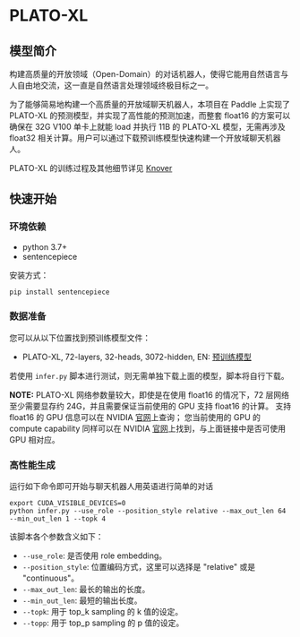# PLATO-XL

## 模型简介

构建高质量的开放领域（Open-Domain）的对话机器人，使得它能用自然语言与人自由地交流，这一直是自然语言处理领域终极目标之一。

为了能够简易地构建一个高质量的开放域聊天机器人，本项目在 Paddle 上实现了 PLATO-XL 的预测模型，并实现了高性能的预测加速，而整套 float16 的方案可以确保在 32G V100 单卡上就能 load 并执行 11B 的 PLATO-XL 模型，无需再涉及 float32 相关计算。用户可以通过下载预训练模型快速构建一个开放域聊天机器人。

PLATO-XL 的训练过程及其他细节详见 [Knover](https://github.com/PaddlePaddle/Knover)

## 快速开始

### 环境依赖

- python 3.7+
- sentencepiece

安装方式：
``` python
pip install sentencepiece
```

### 数据准备

您可以从以下位置找到预训练模型文件：

* PLATO-XL, 72-layers, 32-heads, 3072-hidden, EN: [预训练模型](https://bj.bcebos.com/paddlenlp/models/transformers/unified_transformer/plato-xl.pdparams)

若使用 `infer.py` 脚本进行测试，则无需单独下载上面的模型，脚本将自行下载。

**NOTE:** PLATO-XL 网络参数量较大，即使是在使用 float16 的情况下，72 层网络至少需要显存约 24G，并且需要保证当前使用的 GPU 支持 float16 的计算。
支持 float16 的 GPU 信息可以在 NVIDIA [官网](https://docs.nvidia.com/deeplearning/tensorrt/support-matrix/index.html#hardware-precision-matrix)上查询；
您当前使用的 GPU 的 compute capability 同样可以在 NVIDIA [官网](https://developer.nvidia.com/zh-cn/cuda-gpus#compute)上找到，与上面链接中是否可使用 GPU 相对应。

### 高性能生成

运行如下命令即可开始与聊天机器人用英语进行简单的对话

```shell
export CUDA_VISIBLE_DEVICES=0
python infer.py --use_role --position_style relative --max_out_len 64 --min_out_len 1 --topk 4
```

该脚本各个参数含义如下：

* `--use_role`: 是否使用 role embedding。
* `--position_style`: 位置编码方式，这里可以选择是 "relative" 或是 "continuous"。
* `--max_out_len`: 最长的输出的长度。
* `--min_out_len`: 最短的输出长度。
* `--topk`: 用于 top_k sampling 的 k 值的设定。
* `--topp`: 用于 top_p sampling 的 p 值的设定。
